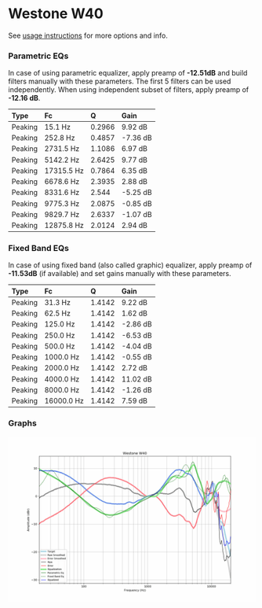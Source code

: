 # Westone W40
See [usage instructions](https://github.com/jaakkopasanen/AutoEq#usage) for more options and info.

### Parametric EQs
In case of using parametric equalizer, apply preamp of **-12.51dB** and build filters manually
with these parameters. The first 5 filters can be used independently.
When using independent subset of filters, apply preamp of **-12.16 dB**.

| Type    | Fc         |      Q | Gain     |
|:--------|:-----------|:-------|:---------|
| Peaking | 15.1 Hz    | 0.2966 | 9.92 dB  |
| Peaking | 252.8 Hz   | 0.4857 | -7.36 dB |
| Peaking | 2731.5 Hz  | 1.1086 | 6.97 dB  |
| Peaking | 5142.2 Hz  | 2.6425 | 9.77 dB  |
| Peaking | 17315.5 Hz | 0.7864 | 6.35 dB  |
| Peaking | 6678.6 Hz  | 2.3935 | 2.88 dB  |
| Peaking | 8331.6 Hz  | 2.544  | -5.25 dB |
| Peaking | 9775.3 Hz  | 2.0875 | -0.85 dB |
| Peaking | 9829.7 Hz  | 2.6337 | -1.07 dB |
| Peaking | 12875.8 Hz | 2.0124 | 2.94 dB  |

### Fixed Band EQs
In case of using fixed band (also called graphic) equalizer, apply preamp of **-11.53dB**
(if available) and set gains manually with these parameters.

| Type    | Fc         |      Q | Gain     |
|:--------|:-----------|:-------|:---------|
| Peaking | 31.3 Hz    | 1.4142 | 9.22 dB  |
| Peaking | 62.5 Hz    | 1.4142 | 1.62 dB  |
| Peaking | 125.0 Hz   | 1.4142 | -2.86 dB |
| Peaking | 250.0 Hz   | 1.4142 | -6.53 dB |
| Peaking | 500.0 Hz   | 1.4142 | -4.04 dB |
| Peaking | 1000.0 Hz  | 1.4142 | -0.55 dB |
| Peaking | 2000.0 Hz  | 1.4142 | 2.72 dB  |
| Peaking | 4000.0 Hz  | 1.4142 | 11.02 dB |
| Peaking | 8000.0 Hz  | 1.4142 | -1.26 dB |
| Peaking | 16000.0 Hz | 1.4142 | 7.59 dB  |

### Graphs
![](./Westone%20W40.png)